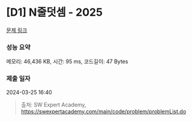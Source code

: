 # [D1] N줄덧셈 - 2025 

[문제 링크](https://swexpertacademy.com/main/code/problem/problemDetail.do?contestProbId=AV5QFZtaAscDFAUq) 

### 성능 요약

메모리: 46,436 KB, 시간: 95 ms, 코드길이: 47 Bytes

### 제출 일자

2024-03-25 16:40



> 출처: SW Expert Academy, https://swexpertacademy.com/main/code/problem/problemList.do